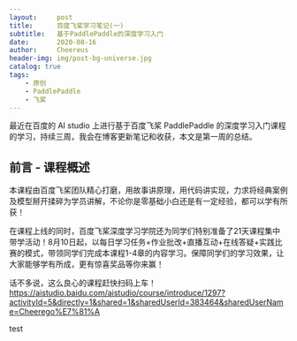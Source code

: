 ```yaml
---
layout:     post
title:      百度飞桨学习笔记(一)
subtitle:   基于PaddlePaddle的深度学习入门
date:       2020-08-16
author:     Cheereus
header-img: img/post-bg-universe.jpg
catalog: true
tags:
    - 原创
    - PaddlePaddle
    - 飞桨
---
```


最近在百度的 AI studio 上进行基于百度飞桨 PaddlePaddle 的深度学习入门课程的学习，持续三周，我会在博客更新笔记和收获，本文是第一周的总结。

## 前言 - 课程概述

本课程由百度飞桨团队精心打磨，用故事讲原理，用代码讲实现，力求将经典案例及模型掰开揉碎为学员讲解，不论你是零基础小白还是有一定经验，都可以学有所获！

在课程上线的同时，百度飞桨深度学习学院还为同学们特别准备了21天课程集中带学活动！8月10日起，以每日学习任务+作业批改+直播互动+在线答疑+实践比赛的模式，带领同学们完成本课程1-4章的内容学习。保障同学们的学习效果，让大家能够学有所成，更有惊喜奖品等你来赢！

话不多说，这么良心的课程赶快扫码上车！<https://aistudio.baidu.com/aistudio/course/introduce/1297?activityId=5&directly=1&shared=1&sharedUserId=383464&sharedUserName=Cheerego%E7%81%A>

test

